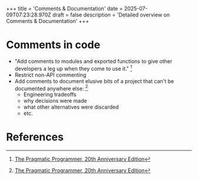 +++
title = 'Comments & Documentation'
date = 2025-07-09T07:23:28.970Z
draft = false
description = 'Detailed overview on Comments & Documentation'
+++

# Comments in code

- "Add comments to modules and exported functions to give other developers a leg up when they come to use it." [^1]
- Restrict non-API commenting
- Add comments to document elusive bits of a project that can't be documented anywhere else: [^1]
    - Engineering tradeoffs
    - why decisions were made
    - what other alternatives were discarded
    - etc.

# References

[^1]: [The Pragmatic Programmer, 20th Anniversary Edition](https://pragprog.com/titles/tpp20/the-pragmatic-programmer-20th-anniversary-edition/)